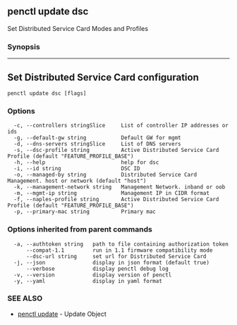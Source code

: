 ## penctl update dsc

Set Distributed Service Card Modes and Profiles

### Synopsis



----------------------------
 Set Distributed Service Card configuration 
----------------------------


```
penctl update dsc [flags]
```

### Options

```
  -c, --controllers stringSlice     List of controller IP addresses or ids
  -g, --default-gw string           Default GW for mgmt
  -d, --dns-servers stringSlice     List of DNS servers
  -s, --dsc-profile string          Active Distributed Service Card Profile (default "FEATURE_PROFILE_BASE")
  -h, --help                        help for dsc
  -i, --id string                   DSC ID
  -o, --managed-by string           Distributed Service Card Management. host or network (default "host")
  -k, --management-network string   Management Network. inband or oob
  -m, --mgmt-ip string              Management IP in CIDR format
  -f, --naples-profile string       Active Distributed Service Card Profile (default "FEATURE_PROFILE_BASE")
  -p, --primary-mac string          Primary mac
```

### Options inherited from parent commands

```
  -a, --authtoken string   path to file containing authorization token
      --compat-1.1         run in 1.1 firmware compatibility mode
      --dsc-url string     set url for Distributed Service Card
  -j, --json               display in json format (default true)
      --verbose            display penctl debug log
  -v, --version            display version of penctl
  -y, --yaml               display in yaml format
```

### SEE ALSO
* [penctl update](penctl_update.md)	 - Update Object

